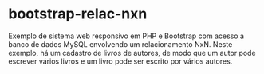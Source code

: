 # bootstrap-relac-nxn
Exemplo de sistema web responsivo em PHP e Bootstrap com acesso a banco de dados MySQL envolvendo um relacionamento NxN. Neste exemplo, há um cadastro de livros de autores, de modo que um autor pode escrever vários livros e um livro pode ser escrito por vários autores.
